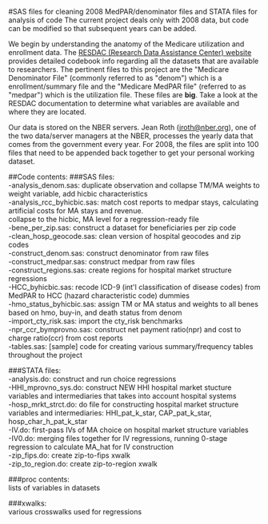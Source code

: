 #SAS files for cleaning 2008 MedPAR/denominator files and STATA files for analysis of code
The current project deals only with 2008 data, but code can be modified so that subsequent years can be added.

We begin by understanding the anatomy of the Medicare utilization and enrollment data. The [RESDAC (Research Data Assistance Center) website](http://www.resdac.org/Data_documentation.asp) provides detailed codebook info regarding all the datasets that are available to researchers. The pertinent files to this project are the "Medicare Denominator File" (commonly referred to as "denom") which is a enrollment/summary file and the "Medicare MedPAR file" (referred to as "medpar") which is the utilization file. These files are **big**. Take a look at the RESDAC documentation to determine what variables are available and where they are located. 

Our data is stored on the NBER servers. Jean Roth (jroth@nber.org), one of the two data/server managers at the NBER, processes the yearly data that comes from the government every year. For 2008, the files are split into 100 files that need to be appended back together to get your personal working dataset.

##Code contents:
###SAS files:  
-analysis_denom.sas: duplicate observation and collapse TM/MA weights to weight variable, add hicbic characteristics  
-analysis\_rcc\_byhicbic.sas: match cost reports to medpar stays, calculating artificial costs for MA stays and revenue.  
collapse to the hicbic, MA level for a regression-ready file  
-bene\_per\_zip.sas: construct a dataset for beneficiaries per zip code  
-clean\_hosp\_geocode.sas: clean version of hospital geocodes and zip codes  
-construct_denom.sas: construct denominator from raw files  
-construct_medpar.sas: construct medpar from raw files  
-construct_regions.sas: create regions for hospital market structure regressions  
-HCC_byhicbic.sas: recode ICD-9 (int'l classification of disease codes) from MedPAR to HCC (hazard characteristic code) dummies  
-hmo\_status\_byhicbic.sas: assign TM or MA status and weights to all benes based on hmo, buy-in, and death status from denom  
-import_cty_risk.sas: import the cty_risk benchmarks  
-npr\_ccr\_bymprovno.sas: construct net payment ratio(npr) and cost to charge ratio(ccr) from cost reports  
-tables.sas: [sample] code for creating various summary/frequency tables throughout the project  

###STATA files:  
-analysis.do: construct and run choice regressions  
-HHI\_mprovno\_sys.do: construct NEW HHI hospital market stucture variables and intermediaries that takes into account hospital systems  
-hosp\_mrkt\_strct.do: do file for constructing hospital market structure variables and intermediaries: HHI\_pat\_k\_star, CAP\_pat\_k\_star, hosp\_char\_h\_pat\_k\_star  
-IV.do: first-pass IVs of MA choice on hospital market structure variables  
-IV0.do: merging files together for IV regressions, running 0-stage regression to calculate MA_hat for IV construction  
-zip_fips.do: create zip-to-fips xwalk  
-zip_to_region.do: create zip-to-region xwalk  

###proc contents:  
lists of variables in datasets

###xwalks:  
various crosswalks used for regressions